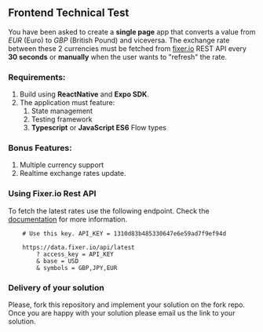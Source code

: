 ## Frontend Technical Test

You have been asked to create a **single page** app that converts a value from *EUR* (Euro) to *GBP* (British Pound) and viceversa. The exchange rate between these 2 currencies must be fetched from [fixer.io](https://fixer.io/documentation) REST API every **30 seconds** or **manually** when the user wants to "refresh" the rate.		    
	    
### Requirements:

1. Build using **ReactNative** and **Expo SDK**.
2. The application must feature: 
    1. State management
    2. Testing framework
    3. **Typescript** or **JavaScript ES6** Flow types

### Bonus Features:

1. Multiple currency support
2. Realtime exchange rates update.

### Using Fixer.io Rest API

To fetch the latest rates use the following endpoint. Check the [documentation](https://fixer.io/documentation) for more information.

		# Use this key. API_KEY = 1310d83b485330647e6e59ad7f9ef94d
		
		https://data.fixer.io/api/latest
		    ? access_key = API_KEY
		    & base = USD
		    & symbols = GBP,JPY,EUR
		    
### Delivery of your solution

Please, fork this repository and implement your solution on the fork repo. Once you are happy with your solution please email us the link to your solution. 
